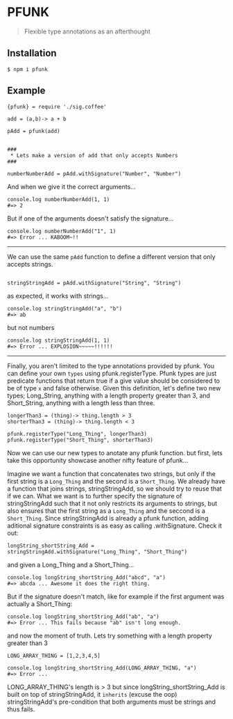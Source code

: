 # PFUNK

> Flexible type annotations as an afterthought

## Installation


`$ npm i pfunk`


## Example

```
{pfunk} = require './sig.coffee'

add = (a,b)-> a + b

pAdd = pfunk(add)


###
 * Lets make a version of add that only accepts Numbers
###

numberNumberAdd = pAdd.withSignature("Number", "Number")

```

And when we give it the correct arguments...
```
console.log numberNumberAdd(1, 1)
#=> 2
```
But if one of the arguments doesn't satisfy the signature...
```
console.log numberNumberAdd("1", 1)
#=> Error ... KABOOM~!!
```
---
We can use the same `pAdd` function to define a different
version that only accepts strings.

```

stringStringAdd = pAdd.withSignature("String", "String")
```

as expected, it works with strings...
```
console.log stringStringAdd("a", "b")
#=> ab
```

but not numbers
```
console.log stringStringAdd(1, 1)
#=> Error ... EXPLOSION~~~~~!!!!!!
```

---


Finally,  you aren't limited to the type annotations provided by pfunk. You can define your own
`types` using pfunk.registerType. Pfunk types are just predicate functions that return
true if a give value should be considered to be of type `x` and false otherwise.
Given this definition, let's define two new types; Long_String, anything with a length
property greater than 3, and Short_String, anything with a length less than three.

```
longerThan3 = (thing)-> thing.length > 3
shorterThan3 = (thing)-> thing.length < 3

pfunk.registerType("Long_Thing", longerThan3)
pfunk.registerType("Short_Thing", shorterThan3)

```


Now we can use our new types to anotate any pfunk function.
but first, lets take this opportunity showcase another nifty feature of pfunk...

Imagine we want a function that concatenates two strings, but only if the
first string is a `Long_Thing` and the second is a `Short_Thing`.
We already have a function that joins strings, stringStringAdd, so we should try
to reuse that if we can. What we want is to further specify the signature
of stringStringAdd such that it not only restricts its arguments to strings, but
also ensures that the first string as a `Long_Thing` and the seccond is a `Short_Thing`.
Since stringStringAdd is already a pfunk function, adding aditional signature constraints
is as easy as calling .withSignature. Check it out:
```
longString_shortString_Add = stringStringAdd.withSignature("Long_Thing", "Short_Thing")
```
and given a Long_Thing and a Short_Thing...
```
console.log longString_shortString_Add("abcd", "a")
#=> abcda ... Awesome it does the right thing.
```
But if the signature doesn't match, like for example if the first argument was
actually a Short_Thing:
```
console.log longString_shortString_Add("ab", "a")
#=> Error ... This fails because "ab" isn't long enough.
```

and now the moment of truth. Lets try something with a length property greater than 3

```
LONG_ARRAY_THING = [1,2,3,4,5]

console.log longString_shortString_Add(LONG_ARRAY_THING, "a")
#=> Error ...
```

LONG_ARRAY_THING's length is > 3 but since longString_shortString_Add is built on top of
stringStringAdd, it `inherits` (excuse the oop) stringStringAdd's pre-condition that both arguments
must be strings and thus fails.
